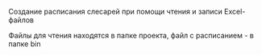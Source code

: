 Создание расписания слесарей при помощи чтения и записи Excel-файлов

Файлы для чтения находятся в папке проекта, файл с расписанием - в папке bin
